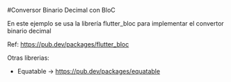 #Conversor Binario Decimal con BloC

En este ejemplo se usa la librería flutter_bloc para implementar el convertor binario decimal

Ref:
https://pub.dev/packages/flutter_bloc

Otras librerias:
- Equatable ->  https://pub.dev/packages/equatable